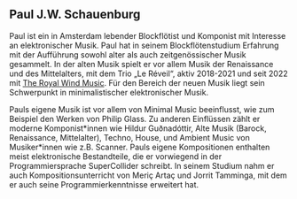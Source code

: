 ## Paul J.W. Schauenburg

Paul ist ein in Amsterdam lebender Blockflötist und Komponist mit Interesse an elektronischer Musik. Paul hat in seinem Blockflötenstudium Erfahrung mit der Aufführung sowohl alter als auch zeitgenössischer Musik gesammelt. In der alten Musik spielt er vor allem Musik der Renaissance und des Mittelalters, mit dem Trio „Le Réveil“, aktiv 2018-2021 und seit 2022 mit [The Royal Wind Music](https://www.royalwindmusic.org/). Für den Bereich der neuen Musik liegt sein Schwerpunkt in minimalistischer elektronischer Musik.

<!-- Pauls eigene Musik ist vor allem von Minimal Music beeinflusst, wie zum Beispiel den Werken von Philip Glass. Zu anderen Einflüssen zählt er postmoderne Komponist\*innen wie Hildur Guðnadóttir, Alte Musik (Barock, Renaissance, Mittelalter), Techno, House, und Ambient Music von Musiker\*innen wie z.B. Scanner. Pauls eigene Kompositionen enthalten meist elektronische Bestandteile, die er vorwiegend in der Programmiersprache SuperCollider schreibt. Er erweitert derzeit seine Kenntnise von Computermusik und musikalischem Programmieren durch Unterricht bei Jorrit Tamminga. -->

Pauls eigene Musik ist vor allem von Minimal Music beeinflusst, wie zum Beispiel den Werken von Philip Glass. Zu anderen Einflüssen zählt er moderne Komponist\*innen wie Hildur Guðnadóttir, Alte Musik (Barock, Renaissance, Mittelalter), Techno, House, und Ambient Music von Musiker\*innen wie z.B. Scanner. Pauls eigene Kompositionen enthalten meist elektronische Bestandteile, die er vorwiegend in der Programmiersprache SuperCollider schreibt. In seinem Studium nahm er auch Kompositionsunterricht von Meriç Artaç und Jorrit Tamminga, mit dem er auch seine Programmierkenntnisse erweitert hat.
